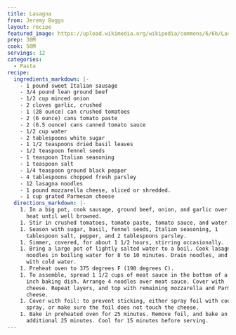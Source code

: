```yaml
---
title: Lasagna
from: Jeremy Boggs
layout: recipe
featured_image: https://upload.wikimedia.org/wikipedia/commons/6/6b/Lasagna_%281%29.jpg
prep: 30M
cook: 50M
servings: 12
categories:
  - Pasta
recipe:
  ingredients_markdown: |-
    - 1 pound sweet Italian sausage
    - 3/4 pound lean ground beef
    - 1/2 cup minced onion
    - 2 cloves garlic, crushed
    - 1 (28 ounce) can crushed tomatoes
    - 2 (6 ounce) cans tomato paste
    - 2 (6.5 ounce) cans canned tomato sauce
    - 1/2 cup water
    - 2 tablespoons white sugar
    - 1 1/2 teaspoons dried basil leaves
    - 1/2 teaspoon fennel seeds
    - 1 teaspoon Italian seasoning
    - 1 teaspoon salt
    - 1/4 teaspoon ground black pepper
    - 4 tablespoons chopped fresh parsley
    - 12 lasagna noodles
    - 1 pound mozzarella cheese, sliced or shredded.
    - 1 cup grated Parmesan cheese
  directions_markdown: |-
    1. In a big pot, cook sausage, ground beef, onion, and garlic over medium
      heat until well browned.
    1. Stir in crushed tomatoes, tomato paste, tomato sauce, and water.
    1. Season with sugar, basil, fennel seeds, Italian seasoning, 1
      tablespoon salt, pepper, and 2 tablespoons parsley.
    1. Simmer, covered, for about 1 1/2 hours, stirring occasionally.
    1. Bring a large pot of lightly salted water to a boil. Cook lasagna
      noodles in boiling water for 8 to 10 minutes. Drain noodles, and rinse
      with cold water.
    1. Preheat oven to 375 degrees F (190 degrees C).
    1. To assemble, spread 1 1/2 cups of meat sauce in the bottom of a 9×13
      inch baking dish. Arrange 4 noodles over meat sauce. Cover with
      cheese. Repeat layers, and top with remaining mozzarella and Parmesan
      cheese.
    1. Cover with foil: to prevent sticking, either spray foil with cooking
      spray, or make sure the foil does not touch the cheese.
    1. Bake in preheated oven for 25 minutes. Remove foil, and bake an
      additional 25 minutes. Cool for 15 minutes before serving.
---
```

